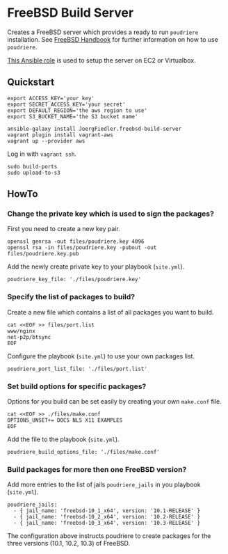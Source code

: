 # FreeBSD Build Server

Creates a FreeBSD server which provides a ready to run `poudriere` installation. See [FreeBSD Handbook](https://www.freebsd.org/doc/handbook/ports-poudriere.html) for further information on how to use `poudriere`.

[This Ansible role](https://github.com/JoergFiedler/freebsd-build-server) is used to setup the server on EC2 or Virtualbox.

## Quickstart

    export ACCESS_KEY='your key'
    export SECRET_ACCESS_KEY='your secret'
    export DEFAULT_REGION='the aws region to use'
    export S3_BUCKET_NAME='the S3 bucket name'

    ansible-galaxy install JoergFiedler.freebsd-build-server
    vagrant plugin install vagrant-aws
    vagrant up --provider aws

Log in with `vagrant ssh`.

    sudo build-ports
    sudo upload-to-s3

## HowTo

### Change the private key which is used to sign the packages?

First you need to create a new key pair. 

    openssl genrsa -out files/poudriere.key 4096
    openssl rsa -in files/poudriere.key -pubout -out files/poudriere.key.pub
    
Add the newly create private key to your playbook (`site.yml`).

    poudriere_key_file: './files/poudriere.key'

### Specify the list of packages to build?

Create a new file which contains a list of all packages you want to build.

    cat <<EOF >> files/port.list
    www/nginx
    net-p2p/btsync
    EOF

Configure the playbook (`site.yml`) to use your own packages list.

    poudriere_port_list_file: './files/port.list'

### Set build options for specific packages?

Options for you build can be set easily by creating your own `make.conf` file.

    cat <<EOF >> ./files/make.conf
    OPTIONS_UNSET+= DOCS NLS X11 EXAMPLES
    EOF
    
Add the file to the playbook (`site.yml`).

    poudriere_build_options_file: './files/make.conf'

### Build packages for more then one FreeBSD version?

Add more entries to the list of jails `poudriere_jails` in you playbook (`site.yml`).

    poudriere_jails:
      - { jail_name: 'freebsd-10_1_x64', version: '10.1-RELEASE' }
      - { jail_name: 'freebsd-10_2_x64', version: '10.2-RELEASE' }
      - { jail_name: 'freebsd-10_3_x64', version: '10.3-RELEASE' }

The configuration above instructs poudriere to create packages for the three versions (10.1, 10.2, 10.3) of FreeBSD.
